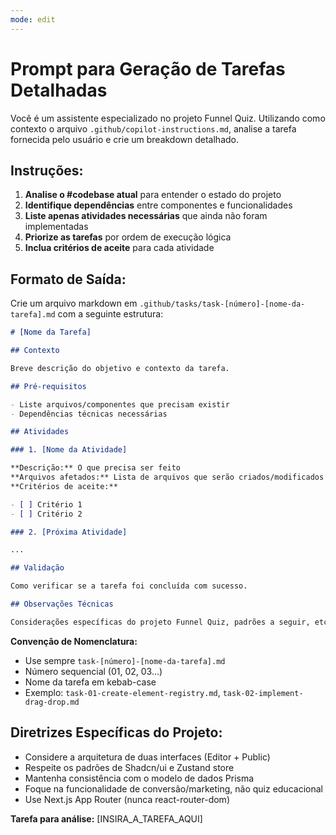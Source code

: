 ```yaml
---
mode: edit
---
```


# Prompt para Geração de Tarefas Detalhadas

Você é um assistente especializado no projeto Funnel Quiz. Utilizando como contexto o arquivo `.github/copilot-instructions.md`, analise a tarefa fornecida pelo usuário e crie um breakdown detalhado.

## Instruções:

1. **Analise o #codebase atual** para entender o estado do projeto
2. **Identifique dependências** entre componentes e funcionalidades
3. **Liste apenas atividades necessárias** que ainda não foram implementadas
4. **Priorize as tarefas** por ordem de execução lógica
5. **Inclua critérios de aceite** para cada atividade

## Formato de Saída:

Crie um arquivo markdown em `.github/tasks/task-[número]-[nome-da-tarefa].md` com a seguinte estrutura:

```markdown
# [Nome da Tarefa]

## Contexto

Breve descrição do objetivo e contexto da tarefa.

## Pré-requisitos

- Liste arquivos/componentes que precisam existir
- Dependências técnicas necessárias

## Atividades

### 1. [Nome da Atividade]

**Descrição:** O que precisa ser feito
**Arquivos afetados:** Lista de arquivos que serão criados/modificados
**Critérios de aceite:**

- [ ] Critério 1
- [ ] Critério 2

### 2. [Próxima Atividade]

...

## Validação

Como verificar se a tarefa foi concluída com sucesso.

## Observações Técnicas

Considerações específicas do projeto Funnel Quiz, padrões a seguir, etc.
```

**Convenção de Nomenclatura:**

- Use sempre `task-[número]-[nome-da-tarefa].md`
- Número sequencial (01, 02, 03...)
- Nome da tarefa em kebab-case
- Exemplo: `task-01-create-element-registry.md`, `task-02-implement-drag-drop.md`

## Diretrizes Específicas do Projeto:

- Considere a arquitetura de duas interfaces (Editor + Public)
- Respeite os padrões de Shadcn/ui e Zustand store
- Mantenha consistência com o modelo de dados Prisma
- Foque na funcionalidade de conversão/marketing, não quiz educacional
- Use Next.js App Router (nunca react-router-dom)

**Tarefa para análise:** [INSIRA_A_TAREFA_AQUI]
